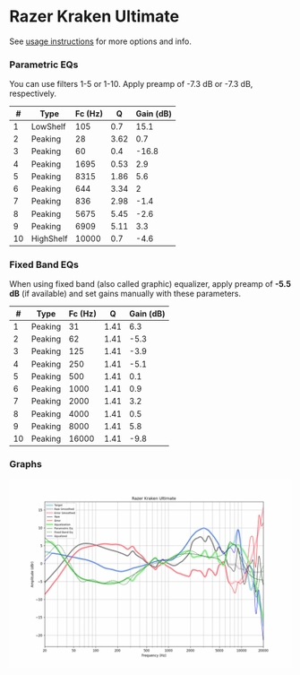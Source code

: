# Razer Kraken Ultimate
See [usage instructions](https://github.com/jaakkopasanen/AutoEq#usage) for more options and info.

### Parametric EQs
You can use filters 1-5 or 1-10. Apply preamp of -7.3 dB or -7.3 dB, respectively.

|   # | Type      |   Fc (Hz) |    Q |   Gain (dB) |
|-----|-----------|-----------|------|-------------|
|   1 | LowShelf  |       105 | 0.7  |        15.1 |
|   2 | Peaking   |        28 | 3.62 |         0.7 |
|   3 | Peaking   |        60 | 0.4  |       -16.8 |
|   4 | Peaking   |      1695 | 0.53 |         2.9 |
|   5 | Peaking   |      8315 | 1.86 |         5.6 |
|   6 | Peaking   |       644 | 3.34 |         2   |
|   7 | Peaking   |       836 | 2.98 |        -1.4 |
|   8 | Peaking   |      5675 | 5.45 |        -2.6 |
|   9 | Peaking   |      6909 | 5.11 |         3.3 |
|  10 | HighShelf |     10000 | 0.7  |        -4.6 |

### Fixed Band EQs
When using fixed band (also called graphic) equalizer, apply preamp of **-5.5 dB** (if available) and set gains manually with these parameters.

|   # | Type    |   Fc (Hz) |    Q |   Gain (dB) |
|-----|---------|-----------|------|-------------|
|   1 | Peaking |        31 | 1.41 |         6.3 |
|   2 | Peaking |        62 | 1.41 |        -5.3 |
|   3 | Peaking |       125 | 1.41 |        -3.9 |
|   4 | Peaking |       250 | 1.41 |        -5.1 |
|   5 | Peaking |       500 | 1.41 |         0.1 |
|   6 | Peaking |      1000 | 1.41 |         0.9 |
|   7 | Peaking |      2000 | 1.41 |         3.2 |
|   8 | Peaking |      4000 | 1.41 |         0.5 |
|   9 | Peaking |      8000 | 1.41 |         5.8 |
|  10 | Peaking |     16000 | 1.41 |        -9.8 |

### Graphs
![](./Razer%20Kraken%20Ultimate.png)
